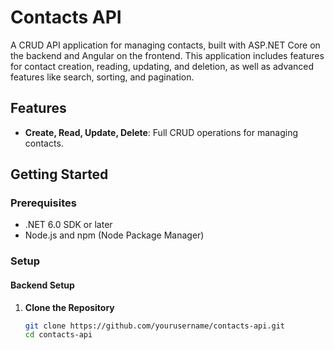 # Contacts API

A CRUD API application for managing contacts, built with ASP.NET Core on the backend and Angular on the frontend. This application includes features for contact creation, reading, updating, and deletion, as well as advanced features like search, sorting, and pagination.

## Features

- **Create, Read, Update, Delete**: Full CRUD operations for managing contacts.


## Getting Started

### Prerequisites

- .NET 6.0 SDK or later
- Node.js and npm (Node Package Manager)

### Setup

#### Backend Setup

1. **Clone the Repository**

   ```bash
   git clone https://github.com/yourusername/contacts-api.git
   cd contacts-api
